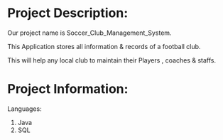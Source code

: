 # Project Description:
Our project name is Soccer_Club_Management_System.

This Application stores all information & records of a football club. 

This will help any local club to maintain their Players , coaches & staffs.

# Project Information:
Languages:

1) Java
2) SQL 
